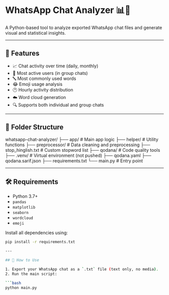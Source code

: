 # WhatsApp Chat Analyzer 📊💬

A Python-based tool to analyze exported WhatsApp chat files and generate visual and statistical insights.

---

## 📌 Features

- 📈 Chat activity over time (daily, monthly)
- 👤 Most active users (in group chats)
- 🔤 Most commonly used words
- 😂 Emoji usage analysis
- 🕐 Hourly activity distribution
- ☁️ Word cloud generation
- 🔍 Supports both individual and group chats

---

## 📂 Folder Structure

whatsapp-chat-analyzer/
├── app/ # Main app logic
├── helper/ # Utility functions
├── preprocessor/ # Data cleaning and preprocessing
├── stop_hinglish.txt # Custom stopword list
├── qodana/ # Code quality tools
├── .venv/ # Virtual environment (not pushed)
├── qodana.yaml
├── qodana.sarif.json
├── requirements.txt
└── main.py # Entry point


---

## 🛠️ Requirements

- Python 3.7+
- `pandas`
- `matplotlib`
- `seaborn`
- `wordcloud`
- `emoji`

Install all dependencies using:

```bash
pip install -r requirements.txt

---

## 🚀 How to Use

1. Export your WhatsApp chat as a `.txt` file (text only, no media).
2. Run the main script:

```bash
python main.py
